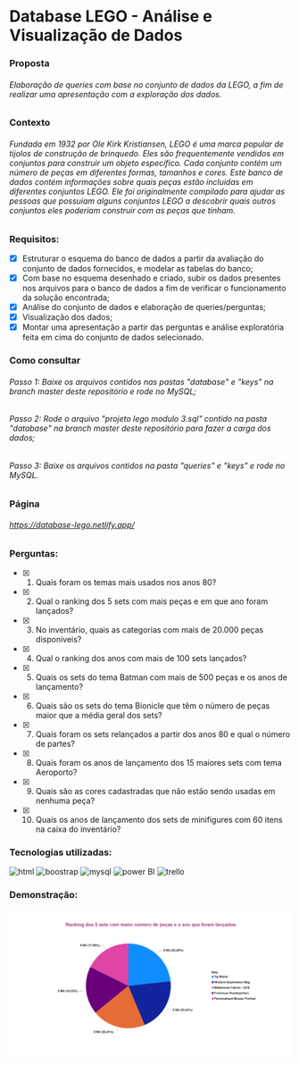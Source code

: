 # Database LEGO - Análise e Visualização de Dados 

### Proposta
###### Elaboração de queries com base no conjunto de dados da LEGO, a fim de realizar uma apresentação com a exploração dos dados.

### Contexto
###### Fundada em 1932 por Ole Kirk Kristiansen, LEGO é uma marca popular de tijolos de construção de brinquedo. Eles são frequentemente vendidos em conjuntos para construir um objeto específico. Cada conjunto contém um número de peças em diferentes formas, tamanhos e cores. Este banco de dados contém informações sobre quais peças estão incluídas em diferentes conjuntos LEGO. Ele foi originalmente compilado para ajudar as pessoas que possuíam alguns conjuntos LEGO a descobrir quais outros conjuntos eles poderiam construir com as peças que tinham. 

### Requisitos:

- [x] Estruturar o esquema do banco de dados a partir da avaliação do conjunto de dados fornecidos, e modelar as tabelas do banco;
- [x] Com base no esquema desenhado e criado, subir os dados presentes nos arquivos para o banco de dados a fim de verificar o funcionamento da solução encontrada;
- [x] Análise do conjunto de dados e elaboração de queries/perguntas;
- [x] Visualização dos dados;
- [x] Montar uma apresentação a partir das perguntas e análise exploratória feita em cima do conjunto de dados selecionado.

### Como consultar
###### Passo 1: Baixe os arquivos contidos nas pastas "database" e "keys" na branch master deste repositório e rode no MySQL;
###### Passo 2: Rode o arquivo "projeto lego modulo 3.sql" contido na pasta "database" na branch master deste repositório para fazer a carga dos dados;
###### Passo 3: Baixe os arquivos contidos na pasta "queries" e "keys" e rode no MySQL.

### Página
###### https://database-lego.netlify.app/

### Perguntas:
- [x] 1. Quais foram os temas mais usados nos anos 80?
- [x] 2. Qual o ranking dos 5 sets com mais peças e em que ano foram lançados?
- [x] 3. No inventário, quais as categorias com mais de 20.000 peças disponíveis?
- [x] 4. Qual o ranking dos anos com mais de 100 sets lançados?
- [x] 5. Quais os sets do tema Batman com mais de 500 peças e os anos de lançamento?
- [x] 6. Quais são os sets do tema Bionicle que têm o número de peças maior que a média geral dos sets?
- [x] 7. Quais foram os sets relançados a partir dos anos 80 e qual o número de partes?
- [x] 8. Quais foram os anos de lançamento dos 15 maiores sets com tema Aeroporto?
- [x] 9. Quais são as cores cadastradas que não estão sendo usadas em nenhuma peça? 
- [x] 10. Quais os anos de lançamento dos sets de minifigures com 60 itens na caixa do inventário?

### Tecnologias utilizadas:
<div align-items="center">
  <div>
  <img alt="html" height="30" width="auto" src="https://cdn.jsdelivr.net/gh/devicons/devicon/icons/html5/html5-original.svg"/>  
  <img alt="boostrap" height="30" width="auto" src="https://cdn.jsdelivr.net/gh/devicons/devicon/icons/bootstrap/bootstrap-original.svg"/>
  <img alt="mysql" height="30" width="auto" src="https://cdn.jsdelivr.net/gh/devicons/devicon/icons/mysql/mysql-original.svg" />
  <img alt="power BI" height="30" width="auto" src="https://upload.wikimedia.org/wikipedia/commons/thumb/c/c9/Power_bi_logo_black.svg/1200px-Power_bi_logo_black.svg.png" />
  <img  alt="trello" height="30" width="auto" src="https://cdn.jsdelivr.net/gh/devicons/devicon/icons/trello/trello-plain.svg" />
</div>

### Demonstração:
![image](./images/grafico_2.png)